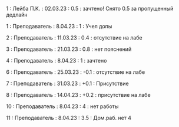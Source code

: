 1 : Лейба П.К. : 02.03.23 : 0.5 : зачтено! Снято 0.5 за пропущенный дедлайн

1 : Преподаватель : 8.04.23 : 1 : Учел допы

2 : Преподаватель : 11.03.23 : 0.4 : отсутствие на лабе

3 : Преподаватель : 21.03.23 : 0.8 : нет пояснений

4 : Преподаватель : 8.04.23 : 1 : зачтено

6 : Преподаватель : 25.03.23 : -0.1 : отсутствие на лабе

7 : Преподаватель : 31.03.23 : +0.1 : Присутствие

8 : Преподаватель : 14.04.23 : +0.2 : присутствие на лабе

10 : Преподаватель : 8.04.23 : 4 : нет работы

11 : Преподаватель : 8.04.23 : 3.5 : Дом.раб. нет 4
